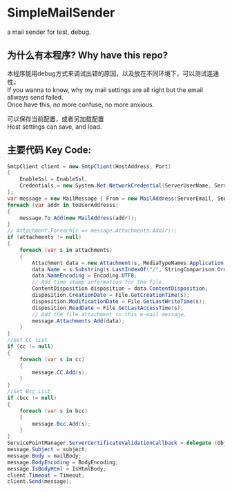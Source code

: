 # SimpleMailSender
a mail sender for test, debug.
## 为什么有本程序? Why have this repo?
本程序能用debug方式来调试出错的原因，以及放在不同环境下，可以测试连通性。<br>
If you wanna to know, why my mail settings are all right but the email allways send failed.<br>
Once have this, no more confuse, no more anxious.


可以保存当前配置，或者另加载配置 <br>Host settings can save, and load.

## 主要代码 Key Code:<br>     
```C#
SmtpClient client = new SmtpClient(HostAddress, Port)
{
    EnableSsl = EnableSsl,
    Credentials = new System.Net.NetworkCredential(ServerUserName, ServerPassword)
};
var message = new MailMessage { From = new MailAddress(ServerEmail, SenderDisplayName) };
foreach (var addr in toUserAddresss)
{
    message.To.Add(new MailAddress(addr));
}
// Attachment.Foreach(r => message.Attachments.Add(r));
if (attachments != null)
{
    foreach (var s in attachments)
    {
        Attachment data = new Attachment(s, MediaTypeNames.Application.Octet);
        data.Name = s.Substring(s.LastIndexOf("/", StringComparison.Ordinal) + 1);
        data.NameEncoding = Encoding.UTF8;
        // Add time stamp information for the file.
        ContentDisposition disposition = data.ContentDisposition;
        disposition.CreationDate = File.GetCreationTime(s);
        disposition.ModificationDate = File.GetLastWriteTime(s);
        disposition.ReadDate = File.GetLastAccessTime(s);
        // Add the file attachment to this e-mail message.
        message.Attachments.Add(data);
    }
}
//Set CC list
if (cc != null)
{
    foreach (var s in cc)
    {
        message.CC.Add(s);
    }
}
//Set Bcc List
if (bcc != null)
{
    foreach (var s in bcc)
    {
        message.Bcc.Add(s);
    }
}
ServicePointManager.ServerCertificateValidationCallback = delegate (Object obj, X509Certificate certificate, X509Chain chain, SslPolicyErrors errors) { return true; };
message.Subject = subject;
message.Body = mailBody;
message.BodyEncoding = BodyEncoding;
message.IsBodyHtml = IsHtmlBody;
client.Timeout = Timeout;
client.Send(message);
```
   
   
   
 
